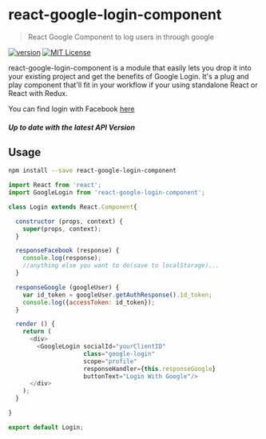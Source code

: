 # react-google-login-component
> React Google Component to log users in through google

[![version](https://img.shields.io/npm/v/react-google-login-component.svg?style=flat-square)](http://npm.im/react-google-login-component)
[![MIT License](https://img.shields.io/npm/l/react-google-login-component.svg?style=flat-square)](http://opensource.org/licenses/MIT)

react-google-login-component is a module that easily lets you drop it into
your existing project and get the benefits of Google Login. It's a plug and
play component that'll fit in your workflow if your using standalone React or
React with Redux.

You can find login with Facebook [here](https://github.com/kennetpostigo/react-facebook-login-component)

##### Up to date with the latest API Version

## Usage
```bash
npm install --save react-google-login-component
```
```js
import React from 'react';
import GoogleLogin from 'react-google-login-component';

class Login extends React.Component{

  constructor (props, context) {
    super(props, context);
  }

  responseFacebook (response) {
    console.log(response);
    //anything else you want to do(save to localStorage)...
  }

  responseGoogle (googleUser) {
    var id_token = googleUser.getAuthResponse().id_token;
    console.log({accessToken: id_token});
  }

  render () {
    return (
      <div>
        <GoogleLogin socialId="yourClientID"
                     class="google-login"
                     scope="profile"
                     responseHandler={this.responseGoogle}
                     buttonText="Login With Google"/>
      </div>
    );
  }

}

export default Login;

```
